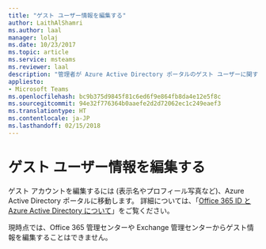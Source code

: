 ```yaml
---
title: "ゲスト ユーザー情報を編集する"
author: LaithAlShamri
ms.author: laal
manager: lolaj
ms.date: 10/23/2017
ms.topic: article
ms.service: msteams
ms.reviewer: laal
description: "管理者が Azure Active Directory ポータルのゲスト ユーザーに関する情報をどのようにして編集できるかについて説明します。"
appliesto:
- Microsoft Teams
ms.openlocfilehash: bc9b375d9845f81c6ed6f9e864fb8da4e12e5f8c
ms.sourcegitcommit: 94e32f776364b0aaefe2d2d72062ec1c249eaef3
ms.translationtype: HT
ms.contentlocale: ja-JP
ms.lasthandoff: 02/15/2018
---
```

<a name="edit-guest-user-information"></a>ゲスト ユーザー情報を編集する
===========================

ゲスト アカウントを編集するには (表示名やプロフィール写真など)、Azure Active Directory ポータルに移動します。 詳細については、「[Office 365 ID と Azure Active Directory について](https://support.office.com/article/Understanding-Office-365-Identity-and-Azure-Active-Directory-06a189e7-5ec6-4af2-94bf-a22ea225a7a9)」をご覧ください。

現時点では、Office 365 管理センターや Exchange 管理センターからゲスト情報を編集することはできません。 
  